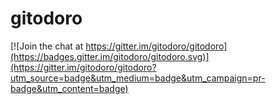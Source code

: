 # gitodoro

[![Join the chat at https://gitter.im/gitodoro/gitodoro](https://badges.gitter.im/gitodoro/gitodoro.svg)](https://gitter.im/gitodoro/gitodoro?utm_source=badge&utm_medium=badge&utm_campaign=pr-badge&utm_content=badge)
